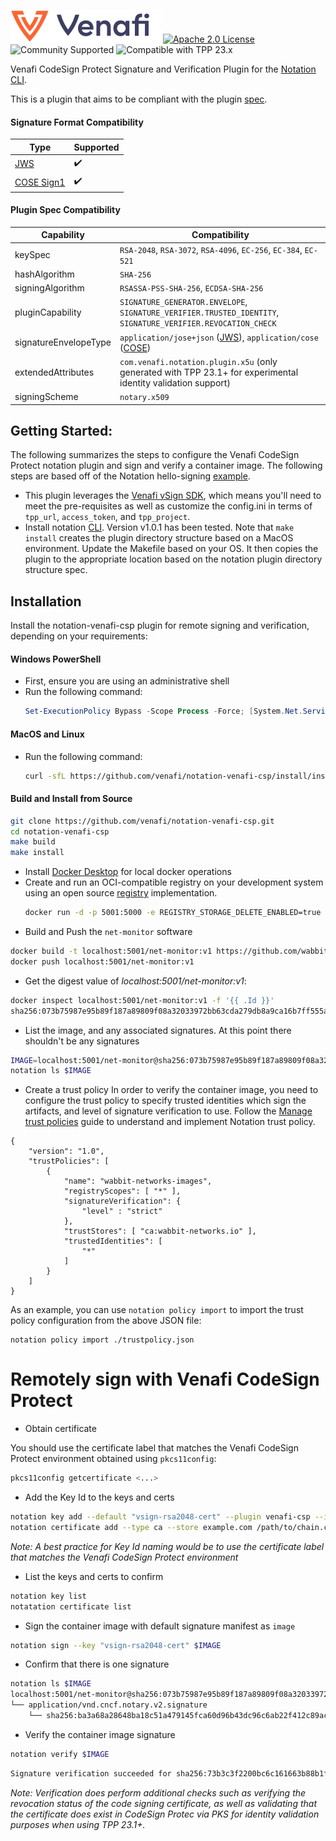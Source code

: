 [![Venafi](https://raw.githubusercontent.com/Venafi/.github/master/images/Venafi_logo.png)](https://www.venafi.com/)
[![Apache 2.0 License](https://img.shields.io/badge/License-Apache%202.0-blue.svg)](https://opensource.org/licenses/Apache-2.0)
![Community Supported](https://img.shields.io/badge/Support%20Level-Community-brightgreen)
![Compatible with TPP 23.x](https://img.shields.io/badge/Compatibility-TPP%2023.x-f9a90c)

Venafi CodeSign Protect Signature and Verification Plugin for the [Notation CLI](https://github.com/notaryproject/notation).

This is a plugin that aims to be compliant with the plugin [spec](https://github.com/notaryproject/notaryproject/blob/main/specs/plugin-extensibility.md).

#### Signature Format Compatibility
| Type | Supported |
| ---- | --------- |
| [JWS](https://github.com/notaryproject/notaryproject/blob/main/specs/signature-envelope-jws.md) | :heavy_check_mark: |
| [COSE Sign1](https://github.com/notaryproject/notaryproject/blob/main/specs/signature-envelope-cose.md) | :heavy_check_mark: |

#### Plugin Spec Compatibility
| Capability | Compatibility |
| ---------- | ------------- |
| keySpec | `RSA-2048`, `RSA-3072`, `RSA-4096`, `EC-256`, `EC-384`, `EC-521` |
| hashAlgorithm | `SHA-256` |
| signingAlgorithm | `RSASSA-PSS-SHA-256`, `ECDSA-SHA-256` |
| pluginCapability | `SIGNATURE_GENERATOR.ENVELOPE`, `SIGNATURE_VERIFIER.TRUSTED_IDENTITY`, `SIGNATURE_VERIFIER.REVOCATION_CHECK` |
| signatureEnvelopeType | `application/jose+json` ([JWS](https://datatracker.ietf.org/doc/html/rfc7515)), `application/cose` ([COSE](https://datatracker.ietf.org/doc/rfc9052)) |
| extendedAttributes | `com.venafi.notation.plugin.x5u` (only generated with TPP 23.1+ for experimental identity validation support)|
| signingScheme | `notary.x509` |


## Getting Started:
The following summarizes the steps to configure the Venafi CodeSign Protect notation plugin and sign and verify a container image.  The following steps are based off of the Notation hello-signing [example](https://github.com/notaryproject/notation/blob/main/docs/hello-signing.md#getting-started).

- This plugin leverages the [Venafi vSign SDK](https://github.com/venafi/vsign), which means you'll need to meet the pre-requisites as well as customize the config.ini in terms of `tpp_url`, `access_token`, and `tpp_project`.
- Install notation [CLI](https://github.com/notaryproject/notation/releases/tag/v1.0.1).  Version v1.0.1 has been tested. Note that `make install` creates the plugin directory structure based on a MacOS environment.  Update the Makefile based on your OS.  It then copies the plugin to the appropriate location based on the notation plugin directory structure spec.

## Installation

Install the notation-venafi-csp plugin for remote signing and verification, depending on your requirements:


#### Windows PowerShell
- First, ensure you are using an administrative shell
- Run the following command:
  ```powershell
  Set-ExecutionPolicy Bypass -Scope Process -Force; [System.Net.ServicePointManager]::SecurityProtocol = [System.Net.ServicePointManager]::SecurityProtocol -bor 3072; iex ((New-Object System.Net.WebClient).DownloadString('https://github.com/venafi/notation-venafi-csp/install/install.ps1'))
  ```

#### MacOS and Linux
- Run the following command:
  ```bash
  curl -sfL https://github.com/venafi/notation-venafi-csp/install/install.sh | sh -
  ```

#### Build and Install from Source
 ```bash
 git clone https://github.com/venafi/notation-venafi-csp.git
 cd notation-venafi-csp
 make build
 make install
 ```
  
- Install [Docker Desktop](https://www.docker.com/products/docker-desktop) for local docker operations
- Create and run an OCI-compatible registry on your development system using an open source [registry](https://github.com/distribution/distribution) implementation.
  ```bash
  docker run -d -p 5001:5000 -e REGISTRY_STORAGE_DELETE_ENABLED=true --name registry registry
  ```
- Build and Push the `net-monitor` software

```bash
docker build -t localhost:5001/net-monitor:v1 https://github.com/wabbit-networks/net-monitor.git#main
docker push localhost:5001/net-monitor:v1
```

- Get the digest value of *localhost:5001/net-monitor:v1*:

```bash
docker inspect localhost:5001/net-monitor:v1 -f '{{ .Id }}'
sha256:073b75987e95b89f187a89809f08a32033972bb63cda279db8a9ca16b7ff555a
```

- List the image, and any associated signatures.  At this point there shouldn't be any signatures

```bash
IMAGE=localhost:5001/net-monitor@sha256:073b75987e95b89f187a89809f08a32033972bb63cda279db8a9ca16b7ff555a
notation ls $IMAGE
```

- Create a trust policy
In order to verify the container image, you need to configure the trust policy to specify trusted identities which sign the artifacts, and level of signature verification to use. Follow the [Manage trust policies](https://notaryproject.dev/docs/user-guides/how-to/manage-trust-policy/) guide to understand and implement Notation trust policy. 

```
{
    "version": "1.0",
    "trustPolicies": [
        {
            "name": "wabbit-networks-images",
            "registryScopes": [ "*" ],
            "signatureVerification": {
                "level" : "strict" 
            },
            "trustStores": [ "ca:wabbit-networks.io" ],
            "trustedIdentities": [
                "*"
            ]
        }
    ]
}
```

As an example, you can use `notation policy import` to import the trust policy configuration from the above JSON file:

```
notation policy import ./trustpolicy.json
```

# Remotely sign with Venafi CodeSign Protect
- Obtain certificate

You should use the certificate label that matches the Venafi CodeSign Protect environment obtained using `pkcs11config`:

```bash
pkcs11config getcertificate <...>
```

- Add the Key Id to the keys and certs

```bash
notation key add --default "vsign-rsa2048-cert" --plugin venafi-csp --id "vsign-rsa2048-cert" --plugin-config "config"="/path/to/vsign/config.ini"
notation certificate add --type ca --store example.com /path/to/chain.crt
```

*Note: A best practice for Key Id naming would be to use the certificate label that matches the Venafi CodeSign Protect environment*

- List the keys and certs to confirm

```bash
notation key list
notatation certificate list
```

- Sign the container image with default signature manifest as `image`

```bash
notation sign --key "vsign-rsa2048-cert" $IMAGE
```

- Confirm that there is one signature

```bash
notation ls $IMAGE
localhost:5001/net-monitor@sha256:073b75987e95b89f187a89809f08a32033972bb63cda279db8a9ca16b7ff555a
└── application/vnd.cncf.notary.v2.signature
    └── sha256:ba3a68a28648ba18c51a479145fca60d96b43dc96c6ab22f412c89ac56a9038b
```

- Verify the container image signature

```bash
notation verify $IMAGE
```

```bash
Signature verification succeeded for sha256:73b3c3f2200bc6c161663b88b1fde3b3ed486518d6b6453fccdfdbbaefa09c7b
```

*Note: Verification does perform additional checks such as verifying the revocation status of the code signing certificate, as well as validating that the certificate does exist in CodeSign Protec via PKS for identity validation purposes when using TPP 23.1+.*
